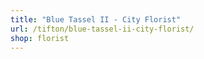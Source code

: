 ```yaml
---
title: "Blue Tassel II - City Florist"
url: /tifton/blue-tassel-ii-city-florist/
shop: florist
---
```

